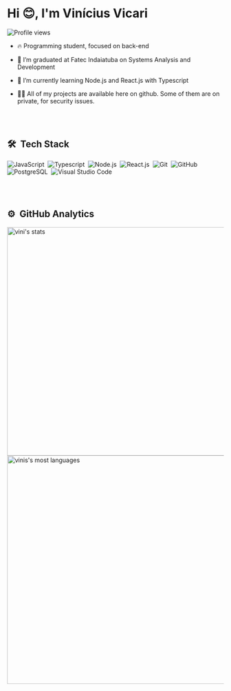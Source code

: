 <h1 align="left">Hi 😊, I'm Vinícius Vicari</h1>
<p align="left"> <img src="https://komarev.com/ghpvc/?username=vicarizzzord&color=yellow" alt="Profile views" /> </p>

- 🔥 Programming student, focused on back-end 

- 🔭 I’m graduated at Fatec Indaiatuba on Systems Analysis and Development

- 🌱 I’m currently learning Node.js and React.js with Typescript

- 👨‍💻 All of my projects are available here on github. Some of them are on private, for security issues.

<br><br>

## 🛠 &nbsp;Tech Stack

![JavaScript](https://img.shields.io/badge/-JavaScript-05122A?style=flat&logo=javascript)&nbsp;
![Typescript](https://img.shields.io/badge/-Typescript-05122A?style=flat&logo=typescript)&nbsp;
![Node.js](https://img.shields.io/badge/-Node.js-05122A?style=flat&logo=node.js)&nbsp;
![React.js](https://img.shields.io/badge/-React.js-05122A?style=flat&logo=react)&nbsp;
![Git](https://img.shields.io/badge/-Git-05122A?style=flat&logo=git)&nbsp;
![GitHub](https://img.shields.io/badge/-GitHub-05122A?style=flat&logo=github)&nbsp;
![PostgreSQL](https://img.shields.io/badge/-PostgreSQL-05122A?style=flat&logo=postgresql)&nbsp;
![Visual Studio Code](https://img.shields.io/badge/-Visual%20Studio%20Code-05122A?style=flat&logo=visual-studio-code&logoColor=007ACC)&nbsp;



<br><br>

## ⚙️ &nbsp;GitHub Analytics

<p align="left">
<img width="530em" src="https://github-readme-stats.vercel.app/api?username=vicarizzzord&show_icons=true&theme=vision-friendly-dark" alt="vini's stats"/>
<img width="530em" src="https://github-readme-stats.vercel.app/api/top-langs/?username=vicarizzzord&layout=compact&theme=vision-friendly-dark" alt="vinis's most languages"/>
</p>

<br><br>
